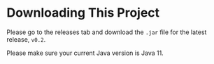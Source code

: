 # Downloading This Project

Please go to the releases tab and download the `.jar` file for the latest release, `v0.2`. 

Please make sure your current Java version is Java 11.
